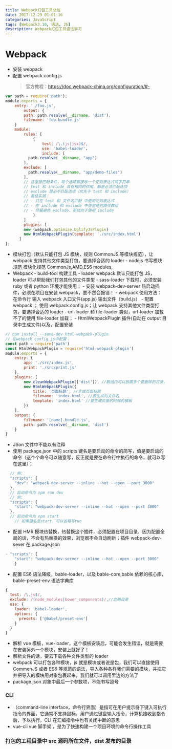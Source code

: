 ```yaml
---
title: Webpack打包工具总结
date: 2017-12-29 01:01:16
categories: JavaScript
tags: [Webpack3.10, 语法, JS]
description: Webpack打包工具语法学习
---
```


# Webpack

- 安装 webpack
- 配置 webpack.config.js
  > 官方教程：https://doc.webpack-china.org/configuration/#-

```javascript
var path = require('path');
module.exports = {
	entry: './foo.js',
		output: {
		path: path.resolve(__dirname, 'dist'),
		filename: 'foo.bundle.js'
	}
	module:
		rules: [
			{
				test: /\.(js|jsx)$/,
				use: 'babel-loader'，
				include: [
		  path.resolve(__dirname, "app")
		],
		exclude: [
		  path.resolve(__dirname, "app/demo-files")
		],
		// 这里是匹配条件，每个选项都接收一个正则表达式或字符串
		// test 和 include 具有相同的作用，都是必须匹配选项
		// exclude 是必不匹配选项（优先于 test 和 include）
		// 最佳实践：
		// - 只在 test 和 文件名匹配 中使用正则表达式
		// - 在 include 和 exclude 中使用绝对路径数组
		// - 尽量避免 exclude，更倾向于使用 include
			}
		]
		plugins: [
		new (webpack.optimize.UglifyJsPlugin)
		new HtmlWebpackPlugin(template: './src/index.html')
	  ]
};
```

- 模块打包（默认只能打包 JS 模块，规则 CommonJS 等模块规范），让 webpack 支持其他文件类型打包，要选择合适的 loader - nodejs 书写模块规范 模块化规范 CommonJs,AMD,ES6 modules,
- Webpack - build-tool 构建工具 - loader webpack 默认只能打包 JS，loader 可以帮助我们打包其他的文件类型 - sass-loader 下载时，必须安装 ruby 或者 python 环境才能使用； - 安装 webpack-dev-server 热启动插件，必须在项目在安装 webpack，要不然会报错！ - webpack 使用方法：
  在命令行 输入 webpack 入口文件(app.js) 输出文件（build.js） - 配置 webpack ； 使用 webpack.config.js；让 webpack 支持其他文件类型打包，要选择合适的 loader - url-loader 和 file-loader 类似，url-loader 加载不了的使用 file-loader 加载； - HtmlWebpackPlugin 插件(自动在 output 目录中生成文件)以及，配置安装

```javascript
// npm install --save-dev html-webpack-plugin
// 在webpack.config.js中配置：
const path = require('path')
const HtmlWebpackPlugin = require('html-webpack-plugin')
module.exports = {
	entry: {
		app: './src/index.js',
		print: './src/print.js'
	},
	plugins: [
		new cleanWebpackPlugin(['dist']), //数组内可以放置多个要删除的目录，放置在HtmlWebpackPlugin插件前
		new HtmlWebpackPlugin({
			title: '页面标题', //生成页面标题
			filename: 'index.html', //要生成的文件名
			template: 'index.html' //要生成页面的时候的模板
		})
	],
	output: {
		filename: '[name].bundle.js',
		path: path.resolve(__dirname, 'dist')
	}
}
```

- JSon 文件中不能以有注释
- 使用 package.json 中的 scripts 键名是要启动的命令的简写，值是要启动的命令（这个个命令可以随意写，反正就是要在命令行中执行的命令，就可以写在这里）；

```javascript
  // 例:
  "scripts": {
    "dev": "webpack-dev-server --inline --hot --open --port 3000"
  },
  // 启动命令为 npm run dev
  // 例:
  "scripts": {
    "start": "webpack-dev-server --inline --hot --open --port 3000"
  },
  // 启动命令为 npm start
	// 如果键名是start，可以省略写run
```

- 配置 HMR 模块热替换，热替换这个插件，必须配置在项目目录，因为配置全局的话，不会有热替换的效果，浏览器不会自动刷新；插件 webpack-dev-sever 在 package.json

```javascript
- "scripts": {
	"start": "webpack-dev-server --inline --hot --open --port 3000"
	}
```

- 配置 ES6 语法降级，bable-loader，以及 bable-core,bable 依赖的核心库，bable-preset-env 语法字典库

```javascript
{
  test: /\.js$/,
  exclude: /(node_modules|bower_components)/,//忽略目录
  use: {
    loader: 'babel-loader',
    options: {
      presets: ['@babel/preset-env']
    }
  }
}
```

- 解析 vue 模板，vue-loader，这个模板安装后，可能会发生错误，就是需要在安装另外一个模块，安装上就好了！
- 解析文件的话，要去下载各种文件类型的 loader
- webpack 可以打包各种模块，js 就是模块或者说是包，我们可以直接使用 CommenJS 或者 ES6 等规范的语法，导入各种各样我们需要的模块，并把它并把导入的模块用对象包裹起来，我们就可以调用里边的方法了
- package.json 对象中最后一个参数项，不能书写逗号

### CLI

- （command-line interface，命令行界面）是指可在用户提示符下键入可执行指令的界面，它通常不支持鼠标，用户通过键盘输入指令，计算机接收到指令后，予以执行。CLI 在汇编指令中也有关闭中断的意思
- vue-cli vue 脚手架 ，是为了快速构建一个项目环境的命令行操作工具

### 打包的工程目录中 src 源码所在文件，dist 发布的目录
